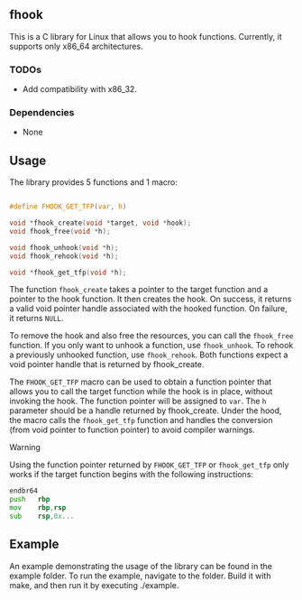 ## fhook
This is a C library for Linux that allows you to hook functions. Currently, it
supports only x86\_64 architectures.

### TODOs
- Add compatibility with x86\_32.

### Dependencies
- None

## Usage
The library provides 5 functions and 1 macro:

```c

#define FHOOK_GET_TFP(var, h)

void *fhook_create(void *target, void *hook);
void fhook_free(void *h);

void fhook_unhook(void *h);
void fhook_rehook(void *h);

void *fhook_get_tfp(void *h);
```

The function ```fhook_create``` takes a pointer to the target function and a pointer
to the hook function. It then creates the hook. On success, it returns a valid
void pointer handle associated with the hooked function. On failure, it returns
```NULL```.

To remove the hook and also free the resources, you can call the ```fhook_free``` function.
If you only want to unhook a function, use ```fhook_unhook```. To rehook a previously
unhooked function, use ```fhook_rehook```. Both functions expect a void pointer handle
that is returned by fhook_create.

The ```FHOOK_GET_TFP``` macro can be used to obtain a function pointer that
allows you to call the target function while the hook is in place, without
invoking the hook. The function pointer will be assigned to ```var```. The
```h``` parameter should be a handle returned by fhook_create. Under the hood,
the macro calls the ```fhook_get_tfp``` function and handles the conversion (from void
pointer to function pointer) to avoid compiler warnings.

> [!Warning] 
> Using the function pointer returned by ```FHOOK_GET_TFP``` or
> ```fhook_get_tfp``` only works if the target function begins with the
> following instructions:
>
> ```asm
> endbr64 
> push   rbp
> mov    rbp,rsp
> sub    rsp,0x...
> ```

## Example
An example demonstrating the usage of the library can be found in the example
folder. To run the example, navigate to the folder. Build it with make, and then
run it by executing ./example.
